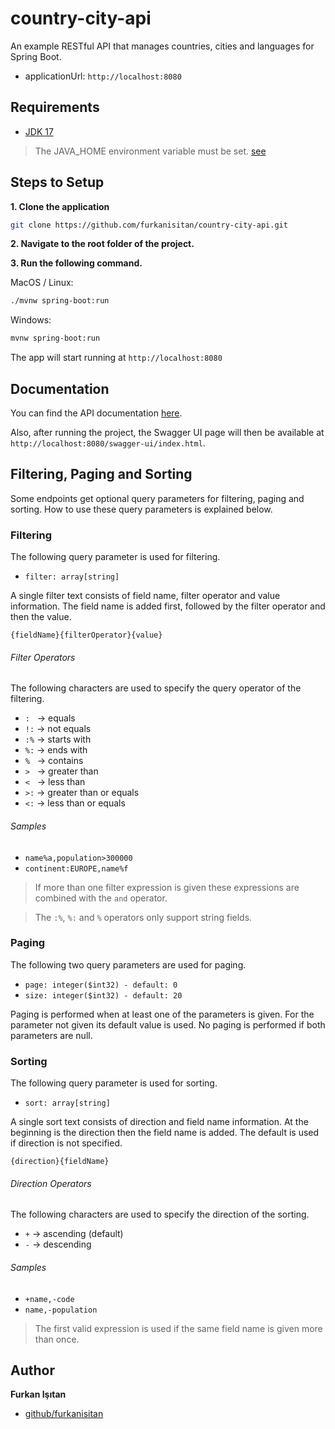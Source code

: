 # country-city-api
An example RESTful API that manages countries, cities and languages for Spring Boot.

- applicationUrl: `http://localhost:8080`

## Requirements

* [JDK 17](https://www.oracle.com/java/technologies/javase/jdk17-archive-downloads.html)

> The JAVA_HOME environment variable must be set. [see](https://docs.oracle.com/cd/E19182-01/820-7851/inst_cli_jdk_javahome_t/)

## Steps to Setup

**1. Clone the application**

```bash
git clone https://github.com/furkanisitan/country-city-api.git
```

**2. Navigate to the root folder of the project.**

**3. Run the following command.**

MacOS / Linux:
```bash
./mvnw spring-boot:run
```

Windows:
```bash
mvnw spring-boot:run
```
The app will start running at `http://localhost:8080`

## Documentation

You can find the API documentation [here](https://editor.swagger.io/?url=https://raw.githubusercontent.com/furkanisitan/country-city-api/main/docs/api-docs.yaml).

Also, after running the project, the Swagger UI page will then be available at `http://localhost:8080/swagger-ui/index.html`.

## Filtering, Paging and Sorting

Some endpoints get optional query parameters for filtering, paging and sorting. 
How to use these query parameters is explained below.

### Filtering

The following query parameter is used for filtering.

- `filter: array[string]`

A single filter text consists of field name, filter operator and value information. The field name is added first, followed by the filter operator and then the value.

`{fieldName}{filterOperator}{value}`

###### Filter Operators

The following characters are used to specify the query operator of the filtering.

- `:` &nbsp; -> equals
- `!:` -> not equals
- `:%` -> starts with
- `%:` -> ends with
- `%` &nbsp; -> contains
- `>` &nbsp; -> greater than
- `<` &nbsp; -> less than
- `>:` -> greater than or equals
- `<:` -> less than or equals

###### Samples

- `name%a,population>300000`
- `continent:EUROPE,name%f`

> If more than one filter expression is given these expressions are combined with the `and` operator.

> The `:%`, `%:` and `%` operators only support string fields.

### Paging

The following two query parameters are used for paging.

- `page: integer($int32) - default: 0`
- `size: integer($int32) - default: 20`

Paging is performed when at least one of the parameters is given. For the parameter not given its default value is used. No paging is performed if both parameters are null.

### Sorting

The following query parameter is used for sorting.

- `sort: array[string]`

A single sort text consists of direction and field name information. At the beginning is the direction then the field name is added. The default is used if direction is not specified.

`{direction}{fieldName}`

###### Direction Operators

The following characters are used to specify the direction of the sorting.

- `+` -> ascending (default)
- `-` -> descending

###### Samples

- `+name,-code`
- `name,-population`

>  The first valid expression is used if the same field name is given more than once.

## Author

**Furkan Işıtan**

* [github/furkanisitan](https://github.com/furkanisitan)
